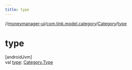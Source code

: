 ```yaml
---
title: type
---
```

//[moneymanager-ui](../../../index.html)/[com.tink.model.category](../index.html)/[Category](index.html)/[type](type.html)



# type



[androidJvm]\
val [type](type.html): [Category.Type](-type/index.html)




